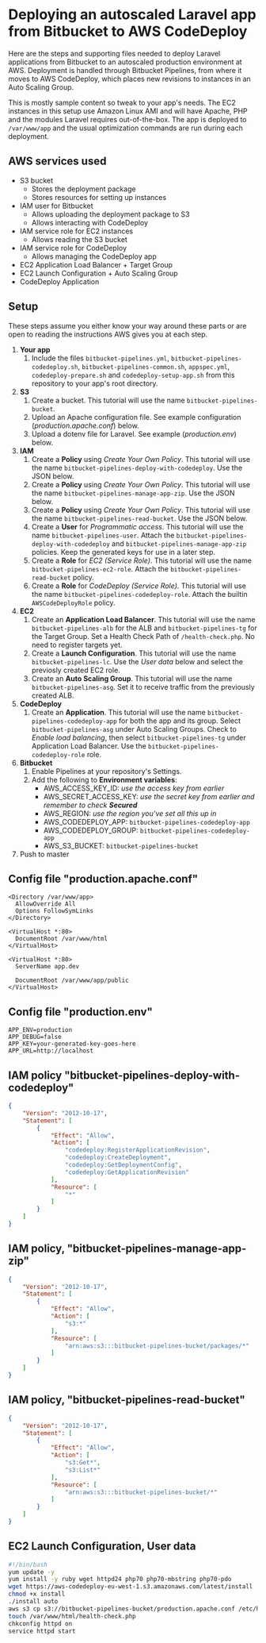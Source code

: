 # Deploying an autoscaled Laravel app from Bitbucket to AWS CodeDeploy

Here are the steps and supporting files needed to deploy Laravel applications from Bitbucket to an autoscaled production environment at AWS. Deployment is handled through Bitbucket Pipelines, from where it moves to AWS CodeDeploy, which places new revisions to instances in an Auto Scaling Group.

This is mostly sample content so tweak to your app's needs. The EC2 instances in this setup use Amazon Linux AMI and will have Apache, PHP and the modules Laravel requires out-of-the-box. The app is deployed to `/var/www/app` and the usual optimization commands are run during each deployment.

## AWS services used

- S3 bucket
    - Stores the deployment package
    - Stores resources for setting up instances
- IAM user for Bitbucket
    - Allows uploading the deployment package to S3
    - Allows interacting with CodeDeploy
- IAM service role for EC2 instances
    - Allows reading the S3 bucket
- IAM service role for CodeDeploy
    - Allows managing the CodeDeploy app
- EC2 Application Load Balancer + Target Group
- EC2 Launch Configuration + Auto Scaling Group
- CodeDeploy Application

## Setup

These steps assume you either know your way around these parts or are open to reading the instructions AWS gives you at each step.

1. **Your app**
    1. Include the files `bitbucket-pipelines.yml`, `bitbucket-pipelines-codedeploy.sh`, `bitbucket-pipelines-common.sh`, `appspec.yml`, `codedeploy-prepare.sh` and `codedeploy-setup-app.sh` from this repository to your app's root directory.
1. **S3**
    1. Create a bucket. This tutorial will use the name `bitbucket-pipelines-bucket`.
    1. Upload an Apache configuration file. See example configuration (*production.apache.conf*) below.
    1. Upload a dotenv file for Laravel. See example (*production.env*) below.
1. **IAM**
    1. Create a **Policy** using *Create Your Own Policy*. This tutorial will use the name `bitbucket-pipelines-deploy-with-codedeploy`. Use the JSON below.
    1. Create a **Policy** using *Create Your Own Policy*. This tutorial will use the name `bitbucket-pipelines-manage-app-zip`. Use the JSON below.
    1. Create a **Policy** using *Create Your Own Policy*. This tutorial will use the name `bitbucket-pipelines-read-bucket`. Use the JSON below.
    1. Create a **User** for *Programmatic access*. This tutorial will use the name `bitbucket-pipelines-user`. Attach the `bitbucket-pipelines-deploy-with-codedeploy` and `bitbucket-pipelines-manage-app-zip` policies. Keep the generated keys for use in a later step.
    1. Create a **Role** for *EC2 (Service Role)*. This tutorial will use the name `bitbucket-pipelines-ec2-role`. Attach the `bitbucket-pipelines-read-bucket` policy.
    1. Create a **Role** for *CodeDeploy (Service Role)*. This tutorial will use the name `bitbucket-pipelines-codedeploy-role`. Attach the builtin `AWSCodeDeployRole` policy.
1. **EC2**
    1. Create an **Application Load Balancer**. This tutorial will use the name `bitbucket-pipelines-alb` for the ALB and `bitbucket-pipelines-tg` for the Target Group. Set a Health Check Path of `/health-check.php`. No need to register targets yet.
    1. Create a **Launch Configuration**. This tutorial will use the name `bitbucket-pipelines-lc`. Use the *User data* below and select the previosly created EC2 role.
    1. Create an **Auto Scaling Group**. This tutorial will use the name `bitbucket-pipelines-asg`. Set it to receive traffic from the previously created ALB.
1. **CodeDeploy**
    1. Create an **Application**. This tutorial will use the name `bitbucket-pipelines-codedeploy-app` for both the app and its group. Select `bitbucket-pipelines-asg` under Auto Scaling Groups. Check to *Enable load balancing*, then select `bitbucket-pipelines-tg` under Application Load Balancer. Use the `bitbucket-pipelines-codedeploy-role` role.
1. **Bitbucket**
    1. Enable Pipelines at your repository's Settings.
    1. Add the following to **Environment variables**:
        - AWS_ACCESS_KEY_ID: *use the access key from earlier*
        - AWS_SECRET_ACCESS_KEY: *use the secret key from earlier and remember to check **Secured***
        - AWS_REGION: *use the region you've set all this up in*
        - AWS_CODEDEPLOY_APP: `bitbucket-pipelines-codedeploy-app`
        - AWS_CODEDEPLOY_GROUP: `bitbucket-pipelines-codedeploy-app`
        - AWS_S3_BUCKET: `bitbucket-pipelines-bucket`
1. Push to master

## Config file "production.apache.conf"

```
<Directory /var/www/app>
  AllowOverride All
  Options FollowSymLinks
</Directory>

<VirtualHost *:80>
  DocumentRoot /var/www/html
</VirtualHost>

<VirtualHost *:80>
  ServerName app.dev

  DocumentRoot /var/www/app/public
</VirtualHost>
```

## Config file "production.env"

```
APP_ENV=production
APP_DEBUG=false
APP_KEY=your-generated-key-goes-here
APP_URL=http://localhost
```

## IAM policy "bitbucket-pipelines-deploy-with-codedeploy"

```json
{
    "Version": "2012-10-17",
    "Statement": [
        {
            "Effect": "Allow",
            "Action": [
                "codedeploy:RegisterApplicationRevision",
                "codedeploy:CreateDeployment",
                "codedeploy:GetDeploymentConfig",
                "codedeploy:GetApplicationRevision"
            ],
            "Resource": [
                "*"
            ]
        }
    ]
}
```

## IAM policy, "bitbucket-pipelines-manage-app-zip"

```json
{
    "Version": "2012-10-17",
    "Statement": [
        {
            "Effect": "Allow",
            "Action": [
                "s3:*"
            ],
            "Resource": [
                "arn:aws:s3:::bitbucket-pipelines-bucket/packages/*"
            ]
        }
    ]
}
```

## IAM policy, "bitbucket-pipelines-read-bucket"

```json
{
    "Version": "2012-10-17",
    "Statement": [
        {
            "Effect": "Allow",
            "Action": [
                "s3:Get*",
                "s3:List*"
            ],
            "Resource": [
                "arn:aws:s3:::bitbucket-pipelines-bucket/*"
            ]
        }
    ]
}
```

## EC2 Launch Configuration, User data

```sh
#!/bin/bash
yum update -y
yum install -y ruby wget httpd24 php70 php70-mbstring php70-pdo
wget https://aws-codedeploy-eu-west-1.s3.amazonaws.com/latest/install
chmod +x install
./install auto
aws s3 cp s3://bitbucket-pipelines-bucket/production.apache.conf /etc/httpd/conf.d/app.conf
touch /var/www/html/health-check.php
chkconfig httpd on
service httpd start
```
